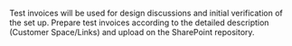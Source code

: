 Test invoices will be used for design discussions and initial verification of the set up. Prepare test invoices according to the detailed description (Customer Space/Links) and upload on the SharePoint repository.

